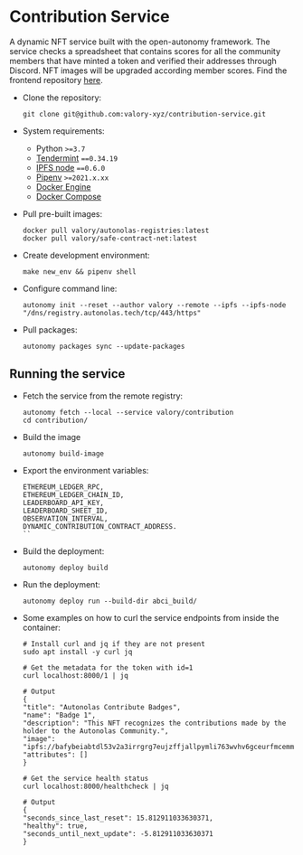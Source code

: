 # Contribution Service
A dynamic NFT service built with the open-autonomy framework. The service checks a spreadsheet that contains scores for all the community members that
have minted a token and verified their addresses through Discord. NFT images will be upgraded according member scores. Find the frontend repository [here](https://github.com/valory-xyz/autonolas-contribution-service-frontend).

- Clone the repository:

      git clone git@github.com:valory-xyz/contribution-service.git

- System requirements:

    - Python `>=3.7`
    - [Tendermint](https://docs.tendermint.com/v0.34/introduction/install.html) `==0.34.19`
    - [IPFS node](https://docs.ipfs.io/install/command-line/#official-distributions) `==0.6.0`
    - [Pipenv](https://pipenv.pypa.io/en/latest/install/) `>=2021.x.xx`
    - [Docker Engine](https://docs.docker.com/engine/install/)
    - [Docker Compose](https://docs.docker.com/compose/install/)

- Pull pre-built images:

      docker pull valory/autonolas-registries:latest
      docker pull valory/safe-contract-net:latest

- Create development environment:

      make new_env && pipenv shell

- Configure command line:

      autonomy init --reset --author valory --remote --ipfs --ipfs-node "/dns/registry.autonolas.tech/tcp/443/https"

- Pull packages:

      autonomy packages sync --update-packages

## Running the service

- Fetch the service from the remote registry:

      autonomy fetch --local --service valory/contribution
      cd contribution/

- Build the image

      autonomy build-image

- Export the environment variables:
	```
	ETHEREUM_LEDGER_RPC,
	ETHEREUM_LEDGER_CHAIN_ID,
	LEADERBOARD_API_KEY,
	LEADERBOARD_SHEET_ID,
	OBSERVATION_INTERVAL,
	DYNAMIC_CONTRIBUTION_CONTRACT_ADDRESS.
	``

- Build the deployment:

      autonomy deploy build

- Run the deployment:

      autonomy deploy run --build-dir abci_build/

- Some examples on how to curl the service endpoints from inside the container:

      # Install curl and jq if they are not present
      sudo apt install -y curl jq

      # Get the metadata for the token with id=1
      curl localhost:8000/1 | jq

      # Output
      {
      "title": "Autonolas Contribute Badges",
      "name": "Badge 1",
      "description": "This NFT recognizes the contributions made by the holder to the Autonolas Community.",
      "image": "ipfs://bafybeiabtdl53v2a3irrgrg7eujzffjallpymli763wvhv6gceurfmcemm",
      "attributes": []
      }

      # Get the service health status
      curl localhost:8000/healthcheck | jq

      # Output
      {
      "seconds_since_last_reset": 15.812911033630371,
      "healthy": true,
      "seconds_until_next_update": -5.812911033630371
      }

